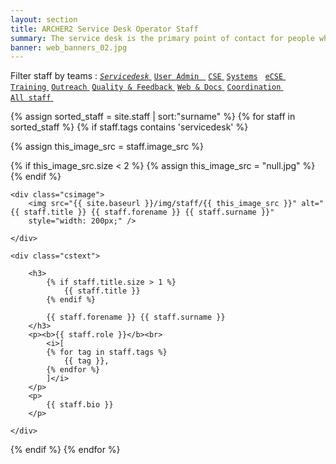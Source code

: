 ```yaml
---
layout: section
title: ARCHER2 Service Desk Operator Staff
summary: The service desk is the primary point of contact for people who have questions about ARCHER2. The desk is staffed by experts from EPCC who can often answer questions themselves so that people get help as soon as possible. If the question requires specialist input they can pass to experts in that area.
banner: web_banners_02.jpg
---
```


Filter staff by teams :  <a href="/about/staff/servicedesk"><code class="highligher-rouge"><nobr><i>Servicedesk</i></nobr></code>&nbsp;</a>          <a href="/about/staff/uadmin"><code class="highligher-rouge"><nobr>User Admin </nobr></code>&nbsp;</a>           <a href="/about/staff/cse"><code class="highligher-rouge"><nobr>CSE</nobr></code>&nbsp;</a>            <a href="/about/staff/systems"><code class="highligher-rouge"><nobr>Systems</nobr></code></a> &nbsp;          <a href="/about/staff/ecse"><code class="highligher-rouge"><nobr>eCSE</nobr></code>&nbsp;</a>          <a href="/about/staff/training"><code class="highligher-rouge"><nobr>Training</nobr></code>&nbsp;</a>          <a href="/about/staff/outreach"><code class="highligher-rouge"><nobr>Outreach</nobr></code>&nbsp;</a>          <a href="/about/staff/quality"><code class="highligher-rouge"><nobr>Quality &amp; Feedback</nobr></code>&nbsp;</a>          <a href="/about/staff/web"><code class="highligher-rouge"><nobr>Web &amp; Docs</nobr></code>&nbsp;</a>                  <a href="/about/staff/coordination"><code class="highligher-rouge"><nobr>Coordination</nobr></code>&nbsp;</a>          <a href="/about/staff/"><code class="highligher-rouge"><nobr>All staff</nobr></code>&nbsp;</a> 

{% assign sorted_staff = site.staff | sort:"surname" %}
{% for staff in sorted_staff  %}
{% if staff.tags contains 'servicedesk' %}



{% assign this_image_src = staff.image_src %}

{% if this_image_src.size < 2 %}
	{% assign this_image_src = "null.jpg" %}
{% endif %}


<div class="casestudy">
 
	<div class="csimage">
		<img src="{{ site.baseurl }}/img/staff/{{ this_image_src }}" alt="{{ staff.title }} {{ staff.forename }} {{ staff.surname }}"  
        style="width: 200px;" />

	</div>

	<div class="cstext">

		<h3>
			{% if staff.title.size > 1 %}
			    {{ staff.title }} 
			{% endif %}

            {{ staff.forename }} {{ staff.surname }}
		</h3>
		<p><b>{{ staff.role }}</b><br>
			<i>[
			{% for tag in staff.tags %}
				{{ tag }},
			{% endfor %}
			]</i>
		</p>
		<p>
	        {{ staff.bio }}		 		
		</p>

	</div>



</div>
{% endif %}
{% endfor %}

